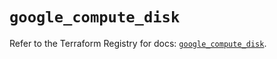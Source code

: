 # `google_compute_disk`

Refer to the Terraform Registry for docs: [`google_compute_disk`](https://registry.terraform.io/providers/hashicorp/google/5.43.0/docs/resources/compute_disk).
